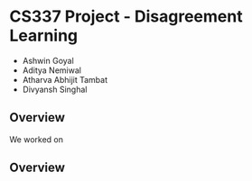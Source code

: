 # CS337 Project - Disagreement Learning

- Ashwin Goyal
- Aditya Nemiwal
- Atharva Abhijit Tambat
- Divyansh Singhal

## Overview
We worked on 

## Overview

